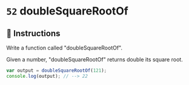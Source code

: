 # `52` doubleSquareRootOf

## 📝 Instructions

Write a function called "doubleSquareRootOf".

Given a number, "doubleSquareRootOf" returns double its square root.

```javascript
var output = doubleSquareRootOf(121);
console.log(output); // --> 22
```